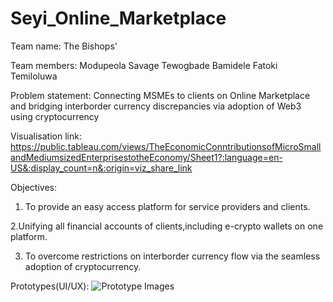 # Seyi_Online_Marketplace

Team name: The Bishops'

Team members: 
Modupeola Savage
Tewogbade Bamidele
Fatoki Temiloluwa

Problem statement: Connecting MSMEs to clients on Online Marketplace and bridging interborder  currency discrepancies via adoption of Web3 using cryptocurrency

Visualisation link: https://public.tableau.com/views/TheEconomicConntributionsofMicroSmallandMediumsizedEnterprisestotheEconomy/Sheet1?:language=en-US&:display_count=n&:origin=viz_share_link

Objectives:
1. To provide an easy access platform for service providers and clients.

2.Unifying all financial accounts of clients,including e-crypto wallets on one platform. 

3. To overcome restrictions on interborder currency flow via the seamless adoption of cryptocurrency.

Prototypes(UI/UX): ![Prototype Images](https://user-images.githubusercontent.com/81900836/145795667-93630b39-ffcb-4969-8a2f-003d3309aba8.png)
